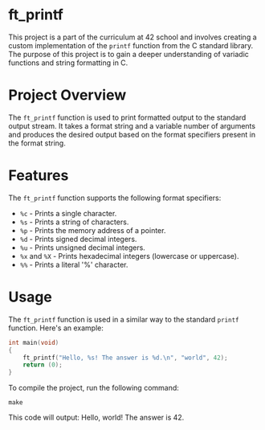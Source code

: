 # ft_printf

This project is a part of the curriculum at 42 school and involves creating a custom implementation of the `printf` function from the C standard library. The purpose of this project is to gain a deeper understanding of variadic functions and string formatting in C.

# Project Overview

The `ft_printf` function is used to print formatted output to the standard output stream. It takes a format string and a variable number of arguments and produces the desired output based on the format specifiers present in the format string.

# Features

The `ft_printf` function supports the following format specifiers:

- `%c` - Prints a single character.
- `%s` - Prints a string of characters.
- `%p` - Prints the memory address of a pointer.
- `%d` - Prints signed decimal integers.
- `%u` - Prints unsigned decimal integers.
- `%x` and `%X` - Prints hexadecimal integers (lowercase or uppercase).
- `%%` - Prints a literal '%' character.

# Usage

The `ft_printf` function is used in a similar way to the standard `printf` function. Here's an example:

```c
int main(void)
{
	ft_printf("Hello, %s! The answer is %d.\n", "world", 42);
	return (0);
}
```

To compile the project, run the following command:
``` shell
make
```
This code will output: Hello, world! The answer is 42.
